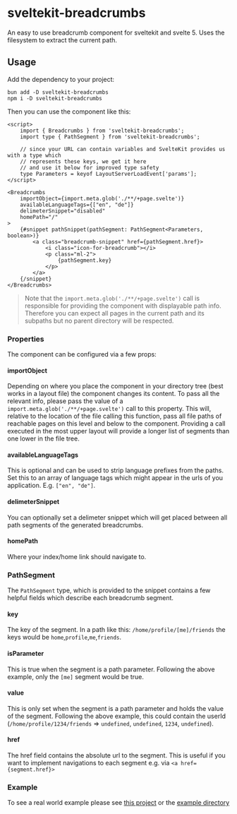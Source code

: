 # sveltekit-breadcrumbs
An easy to use breadcrumb component for sveltekit and svelte 5. Uses the filesystem to extract the current path.

## Usage
Add the dependency to your project:
```
bun add -D sveltekit-breadcrumbs
npm i -D sveltekit-breadcrumbs
```
Then you can use the component like this:
```svelte
<script>
    import { Breadcrumbs } from 'sveltekit-breadcrumbs';
	import type { PathSegment } from 'sveltekit-breadcrumbs';

	// since your URL can contain variables and SvelteKit provides us with a type which
	// represents these keys, we get it here
	// and use it below for improved type safety
    type Parameters = keyof LayoutServerLoadEvent['params'];
</script>

<Breadcrumbs
	importObject={import.meta.glob('./**/+page.svelte')}
	availableLanguageTags={["en", "de"]}
	delimeterSnippet="disabled"
	homePath="/"
>
	{#snippet pathSnippet(pathSegment: PathSegment<Parameters, boolean>)}
		<a class="breadcrumb-snippet" href={pathSegment.href}>
			<i class="icon-for-breadcrumb"></i>
			<p class="ml-2">
				{pathSegment.key}
			</p>
		</a>
	{/snippet}
</Breadcrumbs>
```
> Note that the `import.meta.glob('./**/+page.svelte')` call is responsible for providing the component with displayable path info. Therefore you can expect all pages in the current path and its subpaths but no parent directory will be respected.

### Properties
The component can be configured via a few props:

#### importObject
Depending on where you place the component in your directory tree (best works in a layout file) the component changes its content. To pass all the relevant info, please pass the value of a `import.meta.glob('./**/+page.svelte')` call to this property. This will, relative to the location of the file calling this function, pass all file paths of reachable pages on this level and below to the component. Providing a call executed in the most upper layout will provide a longer list of segments than one lower in the file tree.

#### availableLanguageTags
This is optional and can be used to strip language prefixes from the paths. Set this to an array of language tags which might appear in the urls of you application. E.g. `["en", "de"]`.

#### delimeterSnippet
You can optionally set a delimeter snippet which will get placed between all path segments of the generated breadcrumbs.

#### homePath
Where your index/home link should navigate to.

### PathSegment
The `PathSegment` type, which is provided to the snippet contains a few helpful fields which describe each breadcrumb segment.

#### key
The key of the segment. In a path like this: `/home/profile/[me]/friends` the keys would be `home`,`profile`,`me`,`friends`.

#### isParameter
This is true when the segment is a path parameter. Following the above example, only the `[me]` segment would be true.

#### value
This is only set when the segment is a path parameter and holds the value of the segment. Following the above example, this could contain the userId (`/home/profile/1234/friends` => `undefined`, `undefined`, `1234`, `undefined`).

#### href
The href field contains the absolute url to the segment. This is useful if you want to implement navigations to each segment e.g. via `<a href={segment.href}>`

### Example
To see a real world example please see [this project](https://github.com/DeutscheModelUnitedNations/munify-delegator/blob/d6e2796ffaabd0ef859000bbe09ca4d472462d30/src/routes/(authenticated)/Breadcrumbs.svelte#L2) or the [example directory](./example/)